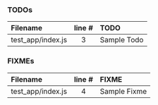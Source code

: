 ### TODOs
| Filename | line # | TODO
|:------|:------:|:------
| test_app/index.js | 3 | Sample Todo

### FIXMEs
| Filename | line # | FIXME
|:------|:------:|:------
| test_app/index.js | 4 | Sample Fixme